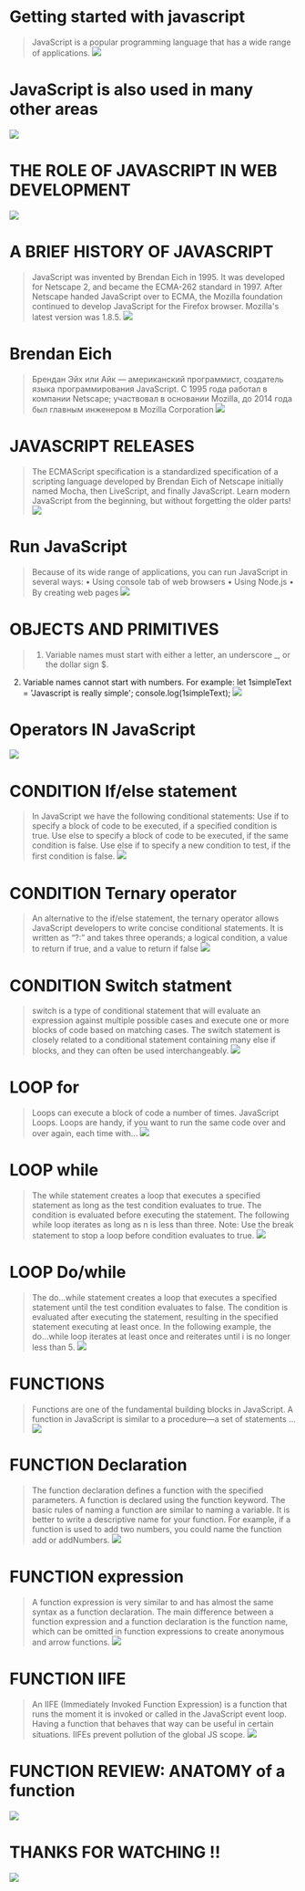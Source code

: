 # Getting started with javascript
>JavaScript is a popular programming 
language that has a wide range of 
applications.
![](./gEtting%20started%20with%20javascript.jpg)
# JavaScript is also used in many other areas
![](./JavaScript%20is%20also%20used%20in%20many%20other%20areas.png)
# THE ROLE OF JAVASCRIPT IN WEB DEVELOPMENT
![](./THE%20ROLE%20OF%20JAVASCRIPT%20IN%20WEB%20DEVELOPMENT.png)
# A BRIEF HISTORY OF JAVASCRIPT 
>JavaScript was invented by Brendan Eich in 1995. It was developed for Netscape 2, and became the ECMA-262 standard in 1997. After Netscape handed JavaScript over to ECMA, the Mozilla foundation continued to develop JavaScript for the Firefox browser. Mozilla's latest version was 1.8.5.
![](./images.png)
# Brendan Eich
>Брендан Эйх или Айк — американский программист, создатель языка программирования JavaScript. С 1995 года работал в компании Netscape; участвовал в основании Mozilla, до 2014 года был главным инженером в Mozilla Corporation
![](./A%20BRIEF.jpg)
# JAVASCRIPT RELEASES 
>The ECMAScript specification is a standardized specification of a scripting 
language developed by Brendan Eich of Netscape initially named Mocha, then 
LiveScript, and finally JavaScript.
Learn modern JavaScript from the beginning, but without forgetting the older 
parts!
![](./JAVASCRIPT%20RELEASES.png)
# Run JavaScript
>Because of its wide range of 
applications, you can run 
JavaScript in several ways:
• Using console tab of web browsers
• Using Node.js
• By creating web pages
![](./Run%20JavaScript.png)

# OBJECTS AND PRIMITIVES
>1. Variable names must start with either a letter, an underscore _, or the dollar sign $.
2. Variable names cannot start with numbers. For example:
let 1simpleText = 'Javascript is really simple';
console.log(1simpleText);
![](./OBJECTS%20AND%20PRIMITIVES.png)
# Operators IN JavaScript
![](./Operators%20IN%20JavaScript.jpg)
# CONDITION If/else statement
>In JavaScript we have the following conditional statements: Use if to specify a block of code to be executed, if a specified condition is true. Use else to specify a block of code to be executed, if the same condition is false. Use else if to specify a new condition to test, if the first condition is false.
![](./if%20else.jpg)
# CONDITION Ternary operator
>An alternative to the if/else statement, the ternary operator allows JavaScript developers to write concise conditional statements. It is written as “?:” and takes three operands; a logical condition, a value to return if true, and a value to return if false
![](./Ternary.jpg)
# CONDITION Switch statment
>switch is a type of conditional statement that will evaluate an expression against multiple possible cases and execute one or more blocks of code based on matching cases. The switch statement is closely related to a conditional statement containing many else if blocks, and they can often be used interchangeably.
![](./Switch%20statment.jpg)
# LOOP for
>Loops can execute a block of code a number of times. JavaScript Loops. Loops are handy, if you want to run the same code over and over again, each time with...
![](./LOOP%20for.jpg)
# LOOP while
>The while statement creates a loop that
executes a specified statement as long as
the test condition evaluates to true. The 
condition is evaluated before executing the
statement.
The following while loop iterates as long as
n is less than three.
Note: Use the break statement to stop a 
loop before condition evaluates to true.
![](./While.jpg)
# LOOP Do/while
>The do...while statement creates a loop
that executes a specified statement until
the test condition evaluates to false. The 
condition is evaluated after executing
the statement, resulting in the specified
statement executing at least once.
In the following example, the do...while 
loop iterates at least once and reiterates 
until i is no longer less than 5.
![](./do...while.jpg)
# FUNCTIONS
> Functions are one of the fundamental building blocks in JavaScript. A function in JavaScript is similar to a procedure—a set of statements ...
![](./FUNCTIONS.png)
# FUNCTION Declaration
>The function declaration defines a 
function with the specified
parameters. A function is declared 
using the function keyword.
The basic rules of naming a function 
are similar to naming a variable. It is 
better to write a descriptive name for 
your function. For example, if a 
function is used to add two numbers, 
you could name the function add or 
addNumbers.
![](./FUNCTION%20Declaration.jpg)
# FUNCTION expression
>A function expression is very
similar to and has almost the
same syntax as a function
declaration.
The main difference between a 
function expression and a 
function declaration is
the function name, which can be
omitted in function expressions
to create anonymous and 
arrow functions.
![](./FUNCTION%20expression.png)
# FUNCTION IIFE
>An IIFE (Immediately Invoked 
Function Expression) is a function 
that runs the moment it is invoked 
or called in the JavaScript event 
loop.
Having a function that behaves 
that way can be useful in certain 
situations. IIFEs prevent pollution 
of the global JS scope.
![](./FUNCTION%20IIfe.png)
# FUNCTION REVIEW: ANATOMY of a function
![](./REVIEW.jpg)
# THANKS FOR WATCHING !!
![](./THANKS%20FOR%20WATCHING.jpg)